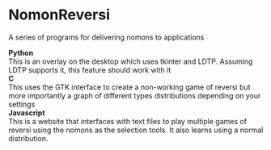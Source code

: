 # NomonReversi
A series of programs for delivering nomons to applications

<b>Python</b><br>
  This is an overlay on the desktop which uses tkinter and LDTP. Assuming LDTP supports it, this feature should work with it<br>
<b>C</b><br>
  This uses the GTK interface to create a non-working game of reversi but more importantly a graph of different types distributions depending on your settings  <br>
<b>Javascript</b><br>
  This is a website that interfaces with text files to play multiple games of reversi using the nomons as the selection tools. It also learns using a normal distribution.

